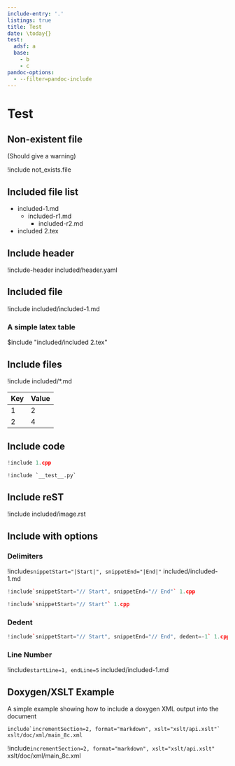 ```yaml
---
include-entry: '.'
listings: true
title: Test
date: \today{}
test:
  adsf: a
  base:
    - b
    - c
pandoc-options:
  - --filter=pandoc-include
---
```


# Test

## Non-existent file

(Should give a warning)

!include not_exists.file


## Included file list

* included-1.md
	* included-r1.md
		* included-r2.md
* included 2.tex

## Include header

!include-header included/header.yaml

## Included file

!include included/included-1.md

### A simple latex table

$include "included/included 2.tex"

## Include files

!include included/*.md


| Key | Value |
| --- | ----- |
| 1   | 2     |
| 2   | 4     |


## Include code

```cpp
!include 1.cpp
```

```py
!include `__test__.py`
```

## Include reST

!include included/image.rst

## Include with options

### Delimiters


!include`snippetStart="|Start|", snippetEnd="|End|"` included/included-1.md

```cpp
!include`snippetStart="// Start", snippetEnd="// End"` 1.cpp
```

```cpp
!include`snippetStart="// Start"` 1.cpp
```

### Dedent

```cpp
!include`snippetStart="// Start", snippetEnd="// End", dedent=-1` 1.cpp
```

### Line Number

!include`startLine=1, endLine=5` included/included-1.md

## Doxygen/XSLT Example

A simple example showing how to include a doxygen XML output into the document

```
include`incrementSection=2, format="markdown", xslt="xslt/api.xslt"` xslt/doc/xml/main_8c.xml
```

!include`incrementSection=2, format="markdown", xslt="xslt/api.xslt"` xslt/doc/xml/main_8c.xml


